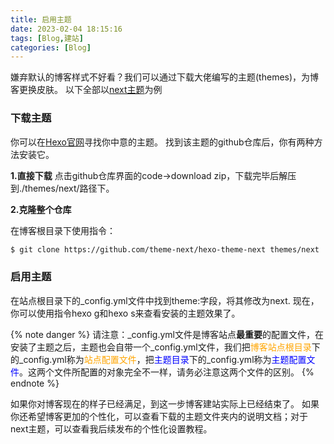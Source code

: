 ```yaml
---
title: 启用主题
date: 2023-02-04 18:15:16
tags: [Blog,建站]
categories: [Blog]
---
```

嫌弃默认的博客样式不好看？我们可以通过下载大佬编写的主题(themes)，为博客更换皮肤。
以下全部以[next主题](https://github.com/theme-next/hexo-theme-next)为例
<!-- more -->

### 下载主题
你可以在[Hexo官网](https://hexo.io/themes/)寻找你中意的主题。
找到该主题的github仓库后，你有两种方法安装它。

**1.直接下载**
点击github仓库界面的code→download zip，下载完毕后解压到./themes/next/路径下。

**2.克隆整个仓库**

在博客根目录下使用指令：
``` bash
$ git clone https://github.com/theme-next/hexo-theme-next themes/next
```

### 启用主题
在站点根目录下的_config.yml文件中找到theme:字段，将其修改为next.
现在，你可以使用指令hexo g和hexo s来查看安装的主题效果了。

{% note danger %}
请注意：_config.yml文件是博客站点**最重要**的配置文件，在安装了主题之后，主题也会自带一个_config.yml文件，我们把<font color= orange>博客站点根目录</font>下的_config.yml称为<font color= orange>站点配置文件</font>，把<font color= blue>主题目录</font>下的_config.yml称为<font color= blue>主题配置文件</font>。这两个文件所配置的对象完全不一样，请务必注意这两个文件的区别。
{% endnote %}

如果你对博客现在的样子已经满足，到这一步博客建站实际上已经结束了。
如果你还希望博客更加的个性化，可以查看下载的主题文件夹内的说明文档；对于next主题，可以查看我后续发布的个性化设置教程。

